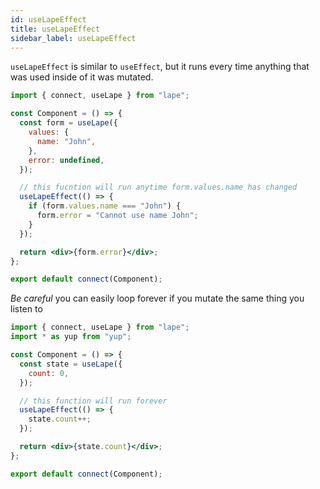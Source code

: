 ```yaml
---
id: useLapeEffect
title: useLapeEffect
sidebar_label: useLapeEffect
---
```


`useLapeEffect` is similar to `useEffect`, but it runs every time anything that was used inside of it was mutated.

```jsx
import { connect, useLape } from "lape";

const Component = () => {
  const form = useLape({
    values: {
      name: "John",
    },
    error: undefined,
  });

  // this fucntion will run anytime form.values.name has changed
  useLapeEffect(() => {
    if (form.values.name === "John") {
      form.error = "Cannot use name John";
    }
  });

  return <div>{form.error}</div>;
};

export default connect(Component);
```

_Be careful_ you can easily loop forever if you mutate the same thing you listen to

```jsx
import { connect, useLape } from "lape";
import * as yup from "yup";

const Component = () => {
  const state = useLape({
    count: 0,
  });

  // this function will run forever
  useLapeEffect(() => {
    state.count++;
  });

  return <div>{state.count}</div>;
};

export default connect(Component);
```
